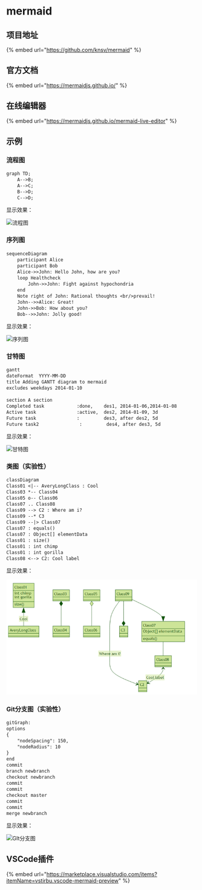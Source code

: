 # mermaid

## 项目地址

{% embed url="https://github.com/knsv/mermaid" %}

## 官方文档

{% embed url="https://mermaidjs.github.io/" %}

## 在线编辑器

{% embed url="https://mermaidjs.github.io/mermaid-live-editor" %}

## 示例

### 流程图

```text
graph TD;
    A-->B;
    A-->C;
    B-->D;
    C-->D;
```

显示效果：

![&#x6D41;&#x7A0B;&#x56FE;](https://mermaidjs.github.io/img/flow.png)

### 序列图

```text
sequenceDiagram
    participant Alice
    participant Bob
    Alice->>John: Hello John, how are you?
    loop Healthcheck
        John->>John: Fight against hypochondria
    end
    Note right of John: Rational thoughts <br/>prevail!
    John-->>Alice: Great!
    John->>Bob: How about you?
    Bob-->>John: Jolly good!
```

显示效果：

![&#x5E8F;&#x5217;&#x56FE;](https://mermaidjs.github.io/img/sequence.png)

### 甘特图

```text
gantt
dateFormat  YYYY-MM-DD
title Adding GANTT diagram to mermaid
excludes weekdays 2014-01-10

section A section
Completed task            :done,    des1, 2014-01-06,2014-01-08
Active task               :active,  des2, 2014-01-09, 3d
Future task               :         des3, after des2, 5d
Future task2               :         des4, after des3, 5d
```

显示效果：

![&#x7518;&#x7279;&#x56FE;](https://mermaidjs.github.io/img/gantt.png)

### 类图（实验性）

```text
classDiagram
Class01 <|-- AveryLongClass : Cool
Class03 *-- Class04
Class05 o-- Class06
Class07 .. Class08
Class09 --> C2 : Where am i?
Class09 --* C3
Class09 --|> Class07
Class07 : equals()
Class07 : Object[] elementData
Class01 : size()
Class01 : int chimp
Class01 : int gorilla
Class08 <--> C2: Cool label
```

显示效果：

![&#x7C7B;&#x56FE;](../../.gitbook/assets/image.png)

### Git分支图（实验性）

```text
gitGraph:
options
{
    "nodeSpacing": 150,
    "nodeRadius": 10
}
end
commit
branch newbranch
checkout newbranch
commit
commit
checkout master
commit
commit
merge newbranch
```

显示效果：

![GIt&#x5206;&#x652F;&#x56FE;](https://mermaidjs.github.io/img/git.png)

## VSCode插件

{% embed url="https://marketplace.visualstudio.com/items?itemName=vstirbu.vscode-mermaid-preview" %}

